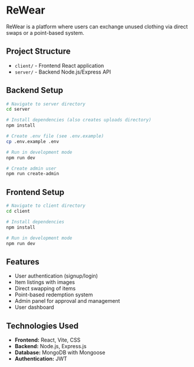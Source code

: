 # ReWear

ReWear is a platform where users can exchange unused clothing via direct swaps or a point-based system.

## Project Structure

- `client/` - Frontend React application
- `server/` - Backend Node.js/Express API

## Backend Setup

```bash
# Navigate to server directory
cd server

# Install dependencies (also creates uploads directory)
npm install

# Create .env file (see .env.example)
cp .env.example .env

# Run in development mode
npm run dev

# Create admin user
npm run create-admin
```

## Frontend Setup

```bash
# Navigate to client directory
cd client

# Install dependencies
npm install

# Run in development mode
npm run dev
```

## Features

- User authentication (signup/login)
- Item listings with images
- Direct swapping of items
- Point-based redemption system
- Admin panel for approval and management
- User dashboard

## Technologies Used

- **Frontend:** React, Vite, CSS
- **Backend:** Node.js, Express.js
- **Database:** MongoDB with Mongoose
- **Authentication:** JWT
